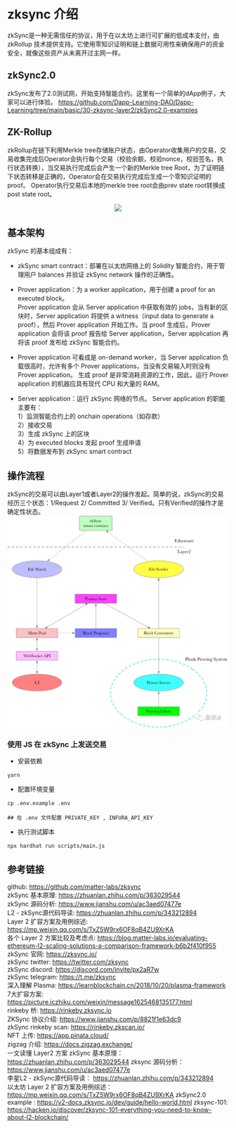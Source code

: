 # zksync 介绍   
zkSync是一种无需信任的协议，用于在以太坊上进行可扩展的低成本支付，由 zkRollup 技术提供支持。它使用零知识证明和链上数据可用性来确保用户的资金安全，就像这些资产从未离开过主网一样。 

## zkSync2.0
zkSync发布了2.0测试网，开始支持智能合约。这里有一个简单的dApp例子，大家可以进行体验。
https://github.com/Dapp-Learning-DAO/Dapp-Learning/tree/main/basic/30-zksync-layer2/zkSync2.0-examples

## ZK-Rollup
zkRollup在链下利用Merkle tree存储账户状态，由Operator收集用户的交易，交易收集完成后Operator会执行每个交易（校验余额，校验nonce，校验签名，执行状态转换），当交易执行完成后会产生一个新的Merkle tree Root，为了证明链下状态转移是正确的，Operator会在交易执行完成后生成一个零知识证明的proof。
Operator执行交易后本地的merkle tree root会由prev state root转换成post state root。  
<center><img src="https://github.com/Dapp-Learning-DAO/Dapp-Learning-Arsenal/blob/main/images/basic/30-zksync-layer2/zkrollup.png?raw=true" /></center>

## 基本架构

zkSync 的基本组成有：

- zkSync smart contract：部署在以太坊网络上的 Solidity 智能合约，用于管理用户 balances 并验证 zkSync network 操作的正确性。

- Prover application：为 a worker application，用于创建 a proof for an executed block。  
  Prover application 会从 Server application 中获取有效的 jobs，当有新的区块时，Server application 将提供 a witness（input data to generate a proof），然后 Prover application 开始工作。当 proof 生成后，Prover application 会将该 proof 报告给 Server application，Server application 再将该 proof 发布给 zkSync 智能合约。

- Prover application 可看成是 on-demand worker，当 Server application 负载很高时，允许有多个 Prover applications，当没有交易输入时则没有 Prover application。
生成 proof 是非常消耗资源的工作，因此，运行 Prover application 的机器应具有现代 CPU 和大量的 RAM。

- Server application：运行 zkSync 网络的节点。
Server application 的职能主要有：  
1）监测智能合约上的 onchain operations（如存款）  
2）接收交易  
3）生成 zkSync 上的区块  
4）为 executed blocks 发起 proof 生成申请  
5）将数据发布到 zkSync smart contract    



## 操作流程  
zkSync的交易可以由Layer1或者Layer2的操作发起。简单的说，zkSync的交易经历三个状态：1/Request 2/ Committed 3/ Verified。只有Verified的操作才是确定性状态。
![架构图](./img/image.png)

### 使用 JS 在 zkSync 上发送交易  
- 安装依赖 
```shell
yarn
``` 

- 配置环境变量  
```shell
cp .env.example .env

## 在 .env 文件配置 PRIVATE_KEY , INFURA_API_KEY 
```

- 执行测试脚本  
```shell
npx hardhat run scripts/main.js
```

## 参考链接  
github: https://github.com/matter-labs/zksync  
zkSync 基本原理: https://zhuanlan.zhihu.com/p/363029544  
zkSync 源码分析: https://www.jianshu.com/u/ac3aed07477e  
L2 - zkSync源代码导读: https://zhuanlan.zhihu.com/p/343212894   
Layer 2 扩容方案及用例综述: https://mp.weixin.qq.com/s/TxZ5W9rx6OF8qB4ZU9XrKA   
各个 Layer 2 方案比较及考虑点:  https://blog.matter-labs.io/evaluating-ethereum-l2-scaling-solutions-a-comparison-framework-b6b2f410f955  
zkSync 官网: https://zksync.io/  
zkSync twitter: https://twitter.com/zksync  
zkSync discord: https://discord.com/invite/px2aR7w  
zkSync telegram: https://t.me/zksync  
深入理解 Plasma: https://learnblockchain.cn/2018/10/20/plasma-framework   
7大扩容方案: https://picture.iczhiku.com/weixin/message1625468135177.html  
rinkeby 桥:  https://rinkeby.zksync.io  
ZKSync 协议介绍: https://www.jianshu.com/p/8821f1e63dc9  
zkSync rinkeby scan: https://rinkeby.zkscan.io/  
NFT 上传: https://app.pinata.cloud/  
zigzag 介绍:  https://docs.zigzag.exchange/  
一文读懂 Layer2 方案 zkSync 基本原理：https://zhuanlan.zhihu.com/p/363029544
zksync 源码分析： https://www.jianshu.com/u/ac3aed07477e  
李星L2 - zkSync源代码导读： https://zhuanlan.zhihu.com/p/343212894  
以太坊 Layer 2 扩容方案及用例综述： https://mp.weixin.qq.com/s/TxZ5W9rx6OF8qB4ZU9XrKA
zkSync2.0 example : https://v2-docs.zksync.io/dev/guide/hello-world.html
zksync-101: https://hacken.io/discover/zksync-101-everything-you-need-to-know-about-l2-blockchain/
